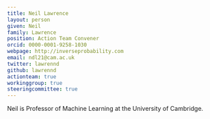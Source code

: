 ```yaml
---
title: Neil Lawrence
layout: person
given: Neil
family: Lawrence
position: Action Team Convener
orcid: 0000-0001-9258-1030
webpage: http://inverseprobability.com
email: ndl21@cam.ac.uk
twitter: lawrennd
github: lawrennd
actionteam: true
workinggroup: true
steeringcommittee: true
---
```


Neil is Professor of Machine Learning at the University of Cambridge.
